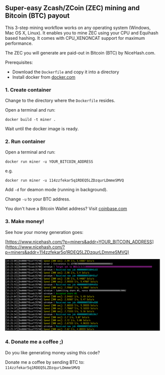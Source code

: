 ## Super-easy Zcash/ZCoin (ZEC) mining and Bitcoin (BTC) payout

This 3-step mining workflow works on any operating system (Windows, Mac OS X, Linux). 
It enables you to mine ZEC using your CPU and Equihash based hashing. 
It comes with CPU_XENONCAT support for maximum performance.

The ZEC you will generate are paid-out in Bitcoin (BTC) by NiceHash.com.

Prerequisites:
- Download the `Dockerfile` and copy it into a directory
- Install docker from [docker.com](https://www.docker.com)

### 1. Create container

Change to the directory where the `Dockerfile` resides. 

Open a terminal and run:

    docker build -t miner .

Wait until the docker image is ready.

### 2. Run container

Open a terminal and run:

    docker run miner -u YOUR_BITCOIN_ADDRESS
    
e.g.

    docker run miner -u 114zzfekar5q1RDEQ5LZDzqurLDmmeSMVQ

Add `-d` for deamon mode (running in background).

Change `-u` to your BTC address.

You don't have a Bitcoin Wallet address? Visit [coinbase.com](https://coinbase.com)

### 3. Make money!

See how your money generation goes:

[https://www.nicehash.com/?p=miners&addr=YOUR_BITCOIN_ADDRESS](https://www.nicehash.com/?p=miners&addr=114zzfekar5q1RDEQ5LZDzqurLDmmeSMVQ)

![See how you making money](make-money.png)

### 4. Donate me a coffee ;)

Do you like generating money using this code?

Donate me a coffee by sending BTC to: `114zzfekar5q1RDEQ5LZDzqurLDmmeSMVQ` 

